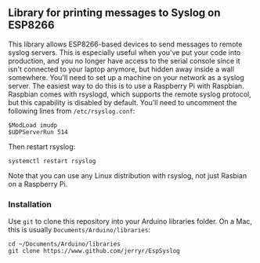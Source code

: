 ## Library for printing messages to Syslog on ESP8266

This library allows ESP8266-based devices to send messages to
remote syslog servers. This is especially useful when you've put your
code into production, and you no longer have access to the serial console
since it isn't connected to your laptop anymore, but hidden away inside a
wall somewhere.
You'll need to set up a machine on your network as a syslog server. The easiest
way to do this is to use a Raspberry Pi with Raspbian. Raspbian comes with
rsyslogd, which supports the remote syslog protocol, but this capability is
disabled by default. You'll need to uncomment the following lines from
`/etc/rsyslog.conf`:
```
$ModLoad imudp
$UDPServerRun 514
```
Then restart rsyslog:
```
systemctl restart rsyslog
```
Note that you can use any Linux distribution with rsyslog, not just Rasbian on a
Raspberry Pi.

### Installation
Use `git` to clone this repository into your Arduino libraries folder. On a Mac,
this is usually `Documents/Arduino/libraries`:
```
cd ~/Documents/Arduino/libraries
git clone https://www.github.com/jerryr/EspSyslog
```
